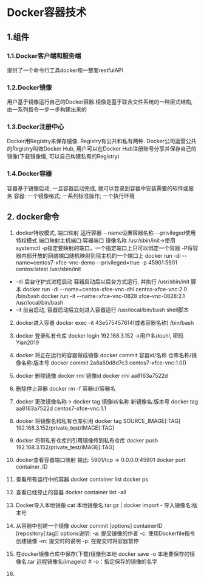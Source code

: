 # Docker容器技术
## 1.组件
### 1.1.Docker客户端和服务端
提供了一个命令行工具docker和一整套restfulAPI
### 1.2.Docker镜像
用户基于镜像运行自己的Docker容器.镜像是基于联合文件系统的一种层式结构, 由一系列指令一步一步构建出来的
### 1.3.Docker注册中心
Docker用Registry来保存镜像. Registry有公共和私有两种. Docker公司运营公共的Registry叫做Docker Hub, 用户可以在Docker Hub注册账号分享并保存自己的镜像(下载镜像慢, 可以自己构建私有的Registry)
### 1.4.Docker容器
容器基于镜像启动, 一旦容器启动完成, 就可以登录到容器中安装需要的软件或服务
容器: 一个镜像格式; 一系列标准操作; 一个执行环境
## 2. docker命令
1. docker特权模式, 端口映射 运行容器 --name设置容器名称 --privileged使用特权模式 端口映射主机端口:容器端口 镜像名称 /usr/sbin/init->使用systemctl
-p指定要映射的端口，一个指定端口上只可以绑定一个容器
-P将容器内部开放的网络端口随机映射到宿主机的一个端口上
docker run -di --name=centos7-xfce-vnc-demo --privileged=true -p 45901:5901 centos:latest /usr/sbin/init
- -di 后台守护式进程启动 容器启动后以后台方式运行, 并执行 /usr/sbin/init 脚本
docker run -di --name=centos-xfce-vnc-dhl centos-xfce-vnc:2.0 /bin/bash
docker run -it --name=xfce-vnc-0828 xfce-vnc-0828:2.1 /usr/local/bin/bash
- -it 前台启动, 容器启动后立刻进入容器运行 /usr/local/bin/bash shell脚本

2. docker进入容器
docker exec -it 43e575457614(或者容器名称) /bin/bash

3. docker 登录私有仓库
docker login 192.168.3.152  ->用户名douhl, 密码Yian2019

4. docker 将正在运行的容器做成镜像 docker commit 容器id/名称 仓库名称/镜像名称:版本号
docker commit 2a8a60d8d7c3 centos7-xfce-vnc:1.0()

5. docker 删除镜像 docker rmi 镜像id
docker rmi aa8163a7522d
6. 删除停止容器
docker rm -f 容器id/容器名

7. docker 更改镜像名称-> docker tag 镜像id/名称 新镜像名:版本号
docker tag aa8163a7522d centos7-xfce-vnc:1.1

8. docker 将镜像名和私有仓库引用
docker tag SOURCE_IMAGE[:TAG] 192.168.3.152/private_test/IMAGE[:TAG]

9. docker 将带私有仓库的引用镜像传到私有仓库
docker push 192.168.3.152/private_test/IMAGE[:TAG]

10. docker查看容器端口映射 输出: 5901/tcp -> 0.0.0.0:45901
docker port container_ID 
11. 查看所有运行中的容器
docker container list
docker ps
12. 查看已经停止的容器
docker container list -all
13. Docker导入本地镜像
cat 本地镜像名.tar.gz | docker import - 导入镜像名:版本号
14. 从容器中创建一个镜像
docker commit [options] containerID [repository[:tag]]
options说明:
-a: 提交镜像的作者
-c: 使用Dockerfile指令创建镜像
-m: 提交时的说明
-p: 在提交时将容器暂停
15. 在docker镜像仓库中保存(下载)镜像到本地
docker save -o 本地要保存的镜像名.tar 远程镜像名(imageId)  # -o：指定保存的镜像的名字
15. 
